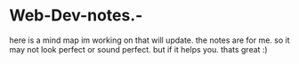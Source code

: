 # Web-Dev-notes.-
here is a mind map im working on that will update. the notes are for me. so it may not look perfect or sound perfect. but if it helps you. thats great :) 
